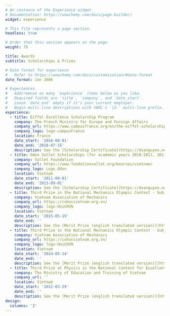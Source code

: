 ```yaml
---
# An instance of the Experience widget.
# Documentation: https://wowchemy.com/docs/page-builder/
widget: experience

# This file represents a page section.
headless: true

# Order that this section appears on the page.
weight: 75

title: Awards
subtitle: Scholarships & Prizes

# Date format for experience
#   Refer to https://wowchemy.com/docs/customization/#date-format
date_format: Jan 2006

# Experiences.
#   Add/remove as many `experience` items below as you like.
#   Required fields are `title`, `company`, and `date_start`.
#   Leave `date_end` empty if it's your current employer.
#   Begin multi-line descriptions with YAML's `|2-` multi-line prefix.
experience:
  - title: Eiffel Excellence Scholarship Program
    company: The French Ministry for Europe and Foreign Affairs
    company_url: https://www.campusfrance.org/en/the-eiffel-scholarship-program
    company_logo: logo-campusFrance
    location: France
    date_start: '2016-08-01'
    date_end: '2018-07-15'
    description: See the [Scholarship Certificate](https://dvanguyen.netlify.app/uploads/Bourse_EIFFEL.pdf)
  - title: Odon Vallet Scholarships (for academic years 2010-2011, 2011-2012, and 2012-2013)
    company: Vallet Foundation
    company_url: https://www.fondationvallet.org/bourses/vietnam/
    company_logo: Logo_Odon
    location: Vietnam
    date_start: '2011-09-01'
    date_end: '2013-09-01'
    description: See the [Scholarship Certificate](https://dvanguyen.netlify.app/uploads/OdonVallet.pdf)
  - title: Third Prize in the National Mechanics Olympic Contest - Subject Mechanical Engineering
    company: Vietnam Association of Mechanics
    company_url: https://cohocvietnam.org.vn/
    company_logo: logo-HoiCHVN
    location: Vietnam
    date_start: '2015-05-19'
    date_end: ''
    description: See the [Merit Prize (english translated version)](https://dvanguyen.netlify.app/uploads/National_Mechanics_Olympic_Contest_Year_2015.pdf)
  - title: Third Prize in the National Mechanics Olympic Contest - Subject Theoretical Mechanics
    company: Vietnam Association of Mechanics
    company_url: https://cohocvietnam.org.vn/
    company_logo: logo-HoiCHVN
    location: Vietnam
    date_start: '2014-05-14'
    date_end: ''
    description: See the [Merit Prize (english translated version)](https://dvanguyen.netlify.app/uploads/National_Mechanics_Olympic_Contest_Year_2014.pdf)
  - title: Third Prize at Physics in the National Contest for Excellent High School Students
    company: The Ministry of Education and Training of Vietnam
    company_url: ''
    location: Vietnam
    date_start: '2012-03-29'
    date_end: ''
    description: See the [Merit Prize (english translated version)](https://dvanguyen.netlify.app/uploads/National_Contest_for_Excellent_Student_at_High Schools_Year 2012.pdf)
design:
  columns: '2'
---
```

